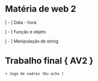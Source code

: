 # Matéria de web 2 

[ - ] Data - hora 

[ - ] Função e objeto 

[ - ] Manipulação de string 


# Trabalho final { AV2 } 
    + Jogo de xadrez (Eu acho )